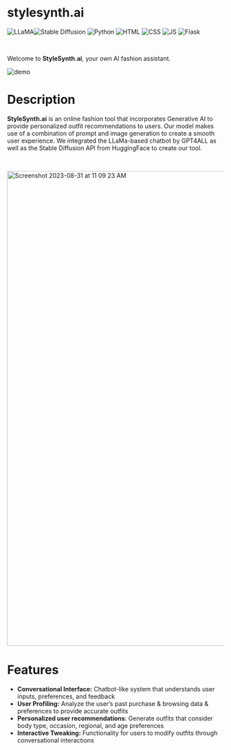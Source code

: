 # stylesynth.ai

![LLaMA](https://img.shields.io/badge/LLaMA-%234682B4?style=for-the-badge&logo=meta&color=00008B)![Stable Diffusion](https://img.shields.io/badge/STABLE%20DIFFUSION-%234682B4?style=for-the-badge&logo=meta&color=9370DB) ![Python](https://img.shields.io/badge/python-3670A0?style=for-the-badge&logo=python&logoColor=ffdd54)  ![HTML](https://img.shields.io/badge/HTML5-E34F26?style=for-the-badge&logo=html5&logoColor=white) ![CSS](https://img.shields.io/badge/CSS3-1572B6?style=for-the-badge&logo=css3&logoColor=white) ![JS](https://img.shields.io/badge/JAVASCRIPT-%234682B4?style=for-the-badge&logo=javascript&color=DAA520) ![Flask](https://img.shields.io/badge/flask-%23000.svg?style=for-the-badge&logo=flask&logoColor=white)

&nbsp;
&nbsp;

Welcome to **StyleSynth.ai**, your own AI fashion assistant. 

![demo](https://github.com/manasakalaimalai/stylesynth.ai/assets/53469845/fd1588c4-a718-4567-bdfa-8621141bc205)

# Description
**StyleSynth.ai** is an online fashion tool that incorporates Generative AI to provide personalized outfit recommendations to users. Our model makes use of a combination of prompt and image generation to create a smooth user experience. We integrated the LLaMa-based chatbot by GPT4ALL as well as the Stable Diffusion API from HuggingFace to create our tool. 

&nbsp;
&nbsp;


<img width="1103" alt="Screenshot 2023-08-31 at 11 09 23 AM" src="https://github.com/manasakalaimalai/stylesynth.ai/assets/53469845/366a0c8c-00b5-44e5-8060-7ad40addbcf7">


# Features
* **Conversational Interface:** Chatbot-like system that understands user inputs, preferences, and feedback
* **User Profiling:** Analyze the user’s past purchase & browsing data & preferences to provide accurate outfits
* **Personalized user recommendations**: Generate outfits that consider body type, occasion, regional, and age preferences
* **Interactive Tweaking:** Functionality for users to modify outfits through conversational interactions
